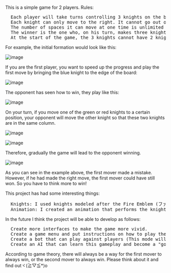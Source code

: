 This is a simple game for 2 players.
Rules:
<pre>
  Each player will take turns controlling 3 knights on the board.
  Each knight can only move to the right. It cannot go out of the board, cross another row, or go backwards (to the left). 
  The number of spaces it can move at one time is unlimited (up to the edge of the board). Once a knight reaches the edge of the board, it cannot move any further.
  The winner is the one who, on his turn, makes three knights come to the side of the board.
  At the start of the game, the 3 knights cannot have 2 knights on the same column and cannot have a knight already on the right side of the board.
</pre>
For example, the initial formation would look like this:

![image](https://github.com/user-attachments/assets/3f455670-7691-47e6-84c8-859e49a9d876)

If you are the first player, you want to speed up the progress and play the first move by bringing the blue knight to the edge of the board:

![image](https://github.com/user-attachments/assets/2660339d-87a4-4f8d-99d8-08eeeb253b58)

The opponent has seen how to win, they play like this:

![image](https://github.com/user-attachments/assets/4c299f60-bbbe-461c-9325-010bc7607e6e)

On your turn, if you move one of the green or red knights to a certain position, your opponent will move the other knight so that these two knights are in the same column. 

![image](https://github.com/user-attachments/assets/6e26ddf6-16eb-44d6-9d99-e2b04207fcd9)

![image](https://github.com/user-attachments/assets/dc0c0153-d9e8-4eba-92bd-b6d3d9c85657)

Therefore, gradually the game will lead to the opponent winning.

![image](https://github.com/user-attachments/assets/fc532b18-b3f8-4973-b9fa-ec0e1eae1f08)

As you can see in the example above, the first mover made a mistake. However, if he had made the right move, the first mover could have still won. So you have to think more to win!


This project has had some interesting things:

<pre>
  Knights: I used knights modeled after the Fire Emblem (ファイアーエムブレム) series.
  Animation: I created an animation that performs the knights' movements at 30FPS
</pre>

In the future I think the project will be able to develop as follows:

<pre>
  Create more interfaces to make the game more vivid.
  Create a game menu and put instructions on how to play the game into the game.
  Create a bot that can play against players (This mode will be called "vs CPU")
  Create an AI that can learn this gameplay and become a "good player".
</pre>

According to game theory, there will always be a way for the first mover to always win, or the second mover to always win. Please think about it and find outヾ(≧▽≦*)o
